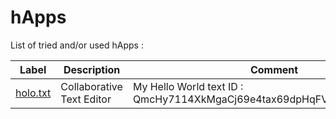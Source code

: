 hApps
==
List of tried and/or used hApps : 

<table>
    <thead>
        <tr>
            <th>Label</th>
            <th>Description</th>
            <th>Comment</th>
        </tr>
    </thead>
    <tbody>
        <tr>
            <td><a href="https://github.com/iPlumb3r/Holochain/blob/master/hApps/holotext.md">holo.txt</a></td>
            <td>Collaborative Text Editor</td>
            <td>My Hello World text ID : QmcHy7114XkMgaCj69e4tax69dpHqFVs1szAfdDre8hQqd</td>
        </tr>
    </tbody>
</table>

